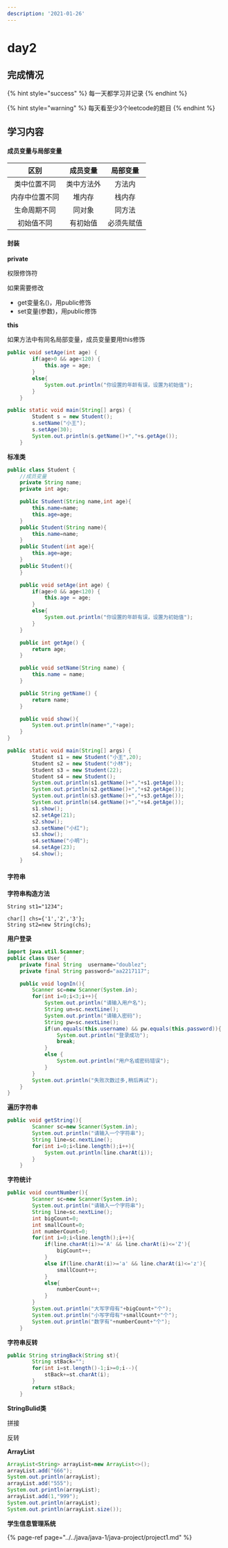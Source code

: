 ```yaml
---
description: '2021-01-26'
---
```


# day2

## 完成情况

{% hint style="success" %}
每一天都学习并记录
{% endhint %}

{% hint style="warning" %}
每天看至少3个leetcode的题目
{% endhint %}

## 学习内容

#### 成员变量与局部变量

| 区别 | 成员变量 | 局部变量 |
| :---: | :---: | :---: |
| 类中位置不同 | 类中方法外 | 方法内 |
| 内存中位置不同 | 堆内存 | 栈内存 |
| 生命周期不同 | 同对象 | 同方法 |
| 初始值不同 | 有初始值 | 必须先赋值 |

#### 封装

**private**

权限修饰符

如果需要修改

* get变量名\(\)，用public修饰
* set变量\(参数\)，用public修饰

**this**

如果方法中有同名局部变量，成员变量要用this修饰

```java
public void setAge(int age) {
        if(age>0 && age<120) {
            this.age = age;
        }
        else{
            System.out.println("你设置的年龄有误，设置为初始值");
        }
    }
```

```java
public static void main(String[] args) {
        Student s = new Student();
        s.setName("小王");
        s.setAge(30);
        System.out.println(s.getName()+","+s.getAge());
    }
```

**标准类**

```java
public class Student {
    //成员变量
    private String name;
    private int age;

    public Student(String name,int age){
        this.name=name;
        this.age=age;
    }
    public Student(String name){
        this.name=name;
    }
    public Student(int age){
        this.age=age;
    }
    public Student(){
    }

    public void setAge(int age) {
        if(age>0 && age<120) {
            this.age = age;
        }
        else{
            System.out.println("你设置的年龄有误，设置为初始值");
        }
    }

    public int getAge() {
        return age;
    }

    public void setName(String name) {
        this.name = name;
    }

    public String getName() {
        return name;
    }

    public void show(){
        System.out.println(name+","+age);
    }
}
```

```java
public static void main(String[] args) {
        Student s1 = new Student("小王",20);
        Student s2 = new Student("小林");
        Student s3 = new Student(22);
        Student s4 = new Student();
        System.out.println(s1.getName()+","+s1.getAge());
        System.out.println(s2.getName()+","+s2.getAge());
        System.out.println(s3.getName()+","+s3.getAge());
        System.out.println(s4.getName()+","+s4.getAge());
        s1.show();
        s2.setAge(21);
        s2.show();
        s3.setName("小红");
        s3.show();
        s4.setName("小明");
        s4.setAge(23);
        s4.show();
    }
```

#### 字符串

**字符串构造方法**

```text
String st1="1234";

char[] chs={'1','2','3'};
String st2=new String(chs);
```

**用户登录**

```java
import java.util.Scanner;
public class User {
    private final String  username="doublez";
    private final String password="aa2217117";

    public void lognIn(){
        Scanner sc=new Scanner(System.in);
        for(int i=0;i<3;i++){
            System.out.println("请输入用户名");
            String un=sc.nextLine();
            System.out.println("请输入密码");
            String pw=sc.nextLine();
            if(un.equals(this.username) && pw.equals(this.password)){
                System.out.println("登录成功");
                break;
            }
            else {
                System.out.println("用户名或密码错误");
            }
        }
        System.out.println("失败次数过多,稍后再试");
    }
}
```

**遍历字符串**

```java
public void getString(){
        Scanner sc=new Scanner(System.in);
        System.out.println("请输入一个字符串");
        String line=sc.nextLine();
        for(int i=0;i<line.length();i++){
            System.out.println(line.charAt(i));
        }
    }
```

**字符统计**

```java
public void countNumber(){
        Scanner sc=new Scanner(System.in);
        System.out.println("请输入一个字符串");
        String line=sc.nextLine();
        int bigCount=0;
        int smallCount=0;
        int numberCount=0;
        for(int i=0;i<line.length();i++){
            if(line.charAt(i)>='A' && line.charAt(i)<='Z'){
                bigCount++;
            }
            else if(line.charAt(i)>='a' && line.charAt(i)<='z'){
                smallCount++;
            }
            else{
                numberCount++;
            }
        }
        System.out.println("大写字母有"+bigCount+"个");
        System.out.println("小写字母有"+smallCount+"个");
        System.out.println("数字有"+numberCount+"个");
    }
```

**字符串反转**

```java
public String stringBack(String st){
        String stBack="";
        for(int i=st.length()-1;i>=0;i--){
            stBack+=st.charAt(i);
        }
        return stBack;
    }
```

**StringBulid类**

拼接

反转

**ArrayList**

```java
ArrayList<String> arrayList=new ArrayList<>();
arrayList.add("666");
System.out.println(arrayList);
arrayList.add("555");
System.out.println(arrayList);
arrayList.add(1,"999");
System.out.println(arrayList);
System.out.println(arrayList.size());
```

**学生信息管理系统**

{% page-ref page="../../java/java-1/java-project/project1.md" %}



